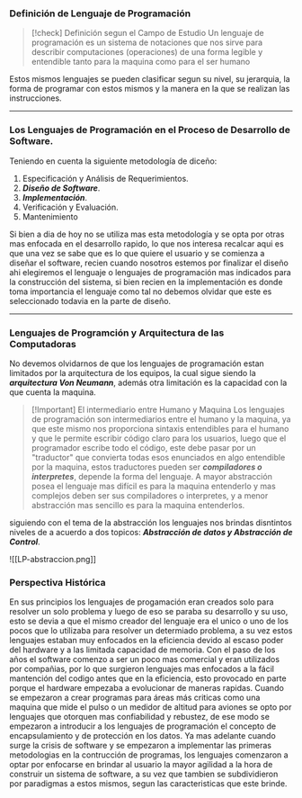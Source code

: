 
### Definición de Lenguaje de Programación

>[!check] Definición segun el Campo de Estudio
>Un lenguaje de programación es un sistema de notaciones que nos sirve para describir computaciones (operaciones) de una forma legible y entendible tanto para la maquina como para el ser humano

Estos mismos lenguajes se pueden clasificar segun su nivel, su jerarquia, la forma de programar con estos mismos y la manera en la que se realizan las instrucciones.

---

### Los Lenguajes de Programación en el Proceso de Desarrollo de Software.

Teniendo en cuenta la siguiente metodología de diceño:

1. Especificación y Análisis de Requerimientos.
2. ***Diseño de Software***.
3. ***Implementación***.
4. Verificación y Evaluación.
5. Mantenimiento

Si bien a dia de hoy no se utiliza mas esta metodología y se opta por otras mas enfocada en el desarrollo rapido, lo que nos interesa recalcar aqui es que una vez se sabe que es lo que quiere el usuario y se comienza a diseñar el software, recien cuando nosotros estemos por finalizar el diseño ahi elegiremos el lenguaje o lenguajes de programación mas indicados para la construcción del sistema, si bien recien en la implementación es donde toma importancia el lenguaje como tal no debemos olvidar que este es seleccionado todavia en la parte de diseño.

---

### Lenguajes de Programción y Arquitectura de las Computadoras

No devemos olvidarnos de que los lenguajes de programación estan limitados por la arquitectura de los equipos, la cual sigue siendo la ***arquitectura Von Neumann***, además otra limitación es la capacidad con la que cuenta la maquina.

>[!Important] El intermediario entre Humano y Maquina
>Los lenguajes de programación son intermediarios entre el humano y la maquina, ya que este mismo nos proporciona sintaxis entendibles para el humano y que le permite escribir código claro para los usuarios, luego que el programador escribe todo el código, este debe pasar por un "traductor" que convierta todas esos enunciados en algo entendible por la maquina, estos traductores pueden ser ***compiladores o interpretes***, depende la forma del lenguaje.
>A mayor abstracción posea el lenguaje mas difícil es para la maquina entenderlo y mas complejos deben ser sus compiladores o interpretes, y a menor abstracción mas sencillo es para la maquina entenderlos.

siguiendo con el tema de la abstracción los lenguajes nos brindas disntintos niveles de a acuerdo a dos topicos: ***Abstracción de datos y Abstracción de Control***.

<span class="centerImg"> ![[LP-abstraccion.png]] </span>

### Perspectiva Histórica

En sus principios los lenguajes de progamación eran creados solo para resolver un solo problema y luego de eso se paraba su desarrollo y su uso, esto se devia a que el mismo creador del lenguaje era el unico o uno de los pocos que lo utilizaba para resolver un determiado problema, a su vez estos lenguajes estaban muy enfocados en la eficiencia devido al escaso poder del hardware y a las limitada capacidad de memoria.
Con el paso de los años el software comenzo a ser un poco mas comercial y eran utilizados por compañias, por lo que surgieron lenguajes mas enfocados a la fácil mantención del codigo antes que en la eficiencia, esto provocado en parte porque el hardware empezaba a evolucionar de maneras rapidas.
Cuando se empezaron a crear programas para áreas más criticas como una maquina que mide el pulso o un medidor de altitud para aviones se opto por lenguajes que otorquen mas confiabilidad y rebustez, de ese modo se empezaron a introducir a los lenguajes de programación el concepto de encapsulamiento y de protección en los datos.
Ya mas adelante cuando surge la crisis de software y se empezaron a implementar las primeras metodologias en la contrucción de programas, los lenguajes comenzaron a optar por enfocarse en brindar al usuario la mayor agilidad a la hora de construir un sistema de software, a su vez que tambien se subdividieron por paradigmas a estos mismos, segun las caracteristicas que este brinde.

